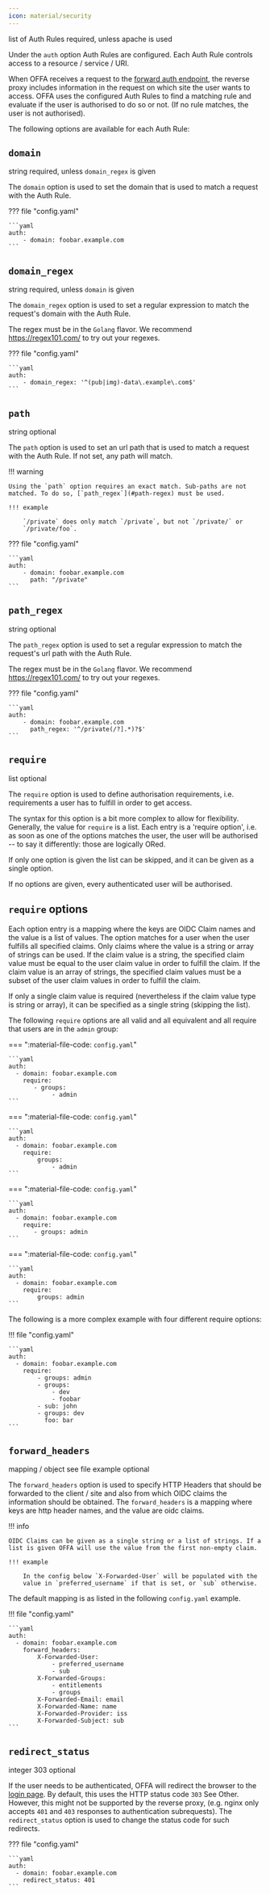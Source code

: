 ```yaml
---
icon: material/security
---
```

<span class="badge badge-purple" title="Value Type">list of Auth Rules</span>
<span class="badge badge-orange" title="If this option is required or optional">required, unless apache is used</span>

Under the `auth` option Auth Rules are configured. Each Auth Rule controls 
access to a resource / service / URI.

When OFFA receives a request to the
[forward auth endpoint](server.md#forward_auth), the reverse proxy includes 
information in the request on which site the user wants to access. OFFA uses 
the configured Auth Rules to find a matching rule and evaluate if the user 
is authorised to do so or not.
(If no rule matches, the user is not authorised).

The following options are available for each Auth Rule:

## `domain`
<span class="badge badge-purple" title="Value Type">string</span>
<span class="badge badge-red" title="If this option is required or optional">required, unless `domain_regex` is given</span>

The `domain` option is used to set the domain that is used to match a 
request with the Auth Rule.

??? file "config.yaml"

    ```yaml
    auth:
        - domain: foobar.example.com
    ```

## `domain_regex`
<span class="badge badge-purple" title="Value Type">string</span>
<span class="badge badge-red" title="If this option is required or optional">required, unless `domain` is given</span>

The `domain_regex` option is used to set a regular expression to match the 
request's domain with the Auth Rule.

The regex must be in the `Golang` flavor. We recommend https://regex101.com/ 
to try out your regexes.

??? file "config.yaml"

    ```yaml
    auth:
        - domain_regex: '^(pub|img)-data\.example\.com$'
    ```

## `path`
<span class="badge badge-purple" title="Value Type">string</span>
<span class="badge badge-green" title="If this option is required or optional">optional</span>

The `path` option is used to set an url path that is used to match a
request with the Auth Rule.
If not set, any path will match.

!!! warning

    Using the `path` option requires an exact match. Sub-paths are not 
    matched. To do so, [`path_regex`](#path-regex) must be used.

    !!! example

        `/private` does only match `/private`, but not `/private/` or 
        `/private/foo`.

??? file "config.yaml"

    ```yaml
    auth:
        - domain: foobar.example.com
          path: "/private"
    ```

## `path_regex`
<span class="badge badge-purple" title="Value Type">string</span>
<span class="badge badge-green" title="If this option is required or optional">optional</span>

The `path_regex` option is used to set a regular expression to match the
request's url path with the Auth Rule.

The regex must be in the `Golang` flavor. We recommend https://regex101.com/
to try out your regexes.

??? file "config.yaml"

    ```yaml
    auth:
        - domain: foobar.example.com
          path_regex: '^/private(/?].*)?$'
    ```

## `require`
<span class="badge badge-purple" title="Value Type">list</span>
<span class="badge badge-green" title="If this option is required or optional">optional</span>

The `require` option is used to define authorisation requirements, i.e. 
requirements a user has to fulfill in order to get access.

The syntax for this option is a bit more complex to allow for flexibility.
Generally, the value for `require` is a list. Each entry is a 'require option',
i.e. as soon as one of the options matches the user, the user will be 
authorised -- to say it differently: those are logically ORed.

If only one option is given the list can be skipped, and it can be given as a 
single option.

If no options are given, every authenticated user will be authorised.

## `require` options

Each option entry is a mapping where the keys are OIDC Claim names and the 
value is a list of values.
The option matches for a user when the user fulfills all specified claims. 
Only claims where the value is a string or array of strings can be used.
If the claim value is a string, the specified claim value must be equal to 
the user claim value in order to fulfill the claim. 
If the claim value is an array of strings, the  specified claim values must 
be a subset of the user claim values in order to fulfill the claim.

If only a single claim value is required (nevertheless if the claim value 
type is string or array), it can be specified as a single string (skipping 
the list).

The following `require` options are all valid and all equivalent and all 
require that users are in the `admin` group:

=== ":material-file-code: `config.yaml`"

    ```yaml
    auth:
      - domain: foobar.example.com
        require:
           - groups:
                - admin
    ```

=== ":material-file-code: `config.yaml`"

    ```yaml
    auth:
      - domain: foobar.example.com
        require:
            groups:
                - admin
    ```

=== ":material-file-code: `config.yaml`"

    ```yaml
    auth:
      - domain: foobar.example.com
        require:
           - groups: admin
    ```

=== ":material-file-code: `config.yaml`"

    ```yaml
    auth:
      - domain: foobar.example.com
        require:
            groups: admin
    ```

The following is a more complex example with four different require options:

!!! file "config.yaml"

    ```yaml
    auth:
      - domain: foobar.example.com
        require:
            - groups: admin
            - groups:
                - dev
                - foobar
            - sub: john
            - groups: dev
              foo: bar  
    ```

## `forward_headers`
<span class="badge badge-purple" title="Value Type">mapping / object</span>
<span class="badge badge-blue" title="Default Value">see file example</span>
<span class="badge badge-green" title="If this option is required or optional">optional</span>

The `forward_headers` option is used to specify HTTP Headers that should be 
forwarded to the client / site and also from which OIDC claims the information should
be obtained. The `forward_headers` is a mapping where keys are http header 
names, and the value are oidc claims.

!!! info

    OIDC Claims can be given as a single string or a list of strings. If a 
    list is given OFFA will use the value from the first non-empty claim.

    !!! example

        In the config below `X-Forwarded-User` will be populated with the 
        value in `preferred_username` if that is set, or `sub` otherwise.

The default mapping is as listed in the following `config.yaml` example.

!!! file "config.yaml"

    ```yaml
    auth:
      - domain: foobar.example.com
        forward_headers:
            X-Forwarded-User:
                - preferred_username
                - sub
            X-Forwarded-Groups:
                - entitlements
                - groups
            X-Forwarded-Email: email
            X-Forwarded-Name: name
            X-Forwarded-Provider: iss
            X-Forwarded-Subject: sub
    ```

## `redirect_status`
<span class="badge badge-purple" title="Value Type">integer</span>
<span class="badge badge-blue" title="Default Value">303</span>
<span class="badge badge-green" title="If this option is required or optional">optional</span>

If the user needs to be authenticated, OFFA will redirect the browser to the 
[login page](server.md#login). By default, this uses the HTTP status code 
`303` See Other. However, this might not be supported by the reverse proxy, 
(e.g. nginx only accepts `401` and `403` responses to authentication 
subrequests). 
The `redirect_status` option is used to change the status code for such 
redirects.

??? file "config.yaml"

    ```yaml
    auth:
      - domain: foobar.example.com
        redirect_status: 401
    ```
